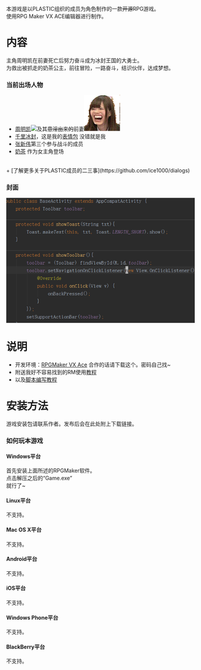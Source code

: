 本游戏是以PLASTIC组织的成员为角色制作的一款~~开源~~RPG游戏。<br/>
使用RPG Maker VX ACE编辑器进行制作。

# 内容
主角周明凯在前妻死亡后努力奋斗成为冰封王国的大勇士。<br/>
为救出被抓走的奶茶公主，前往冒险，一路奋斗，结识伙伴，达成梦想。<br/>

### 当前出场人物
+ [周明凯](https://github.com/sg-first)![](./Graphics/Faces/Actor1_呃.png)及其~~意淫出来的~~前妻![](./Graphics/Faces/凯凯前妻.png)
+ [千里冰封](https://github.com/ice1000)，这是我的[表情包](./Graphics/Faces/ice1000.png) 没错就是我
+ [张新伟](https://github.com/iXinwei)第三个参与战斗的成员
+ [奶茶](https://github.com/Tardis07) 作为女主角登场
<br/>
+ [了解更多关于PLASTIC成员的二三事](https://github.com/ice1000/dialogs)

### 封面
![](./Graphics/Titles1/title.png)

# 说明
+ 开发环境：[RPGMaker VX Ace](http://pan.baidu.com/s/1kUlSmyz "密码：1plm") 合作的话请下载这个。密码自己找~
+ 附送我好不容易找到的RM使用[教程](https://github.com/ice1000/cdfls-game/blob/master/extra/ins.pdf)
+ 以及[脚本编写教程](http://tieba.baidu.com/p/83145477)

# 安装方法
游戏安装包请联系作者。发布后会在此处附上下载链接。

### 如何玩本游戏

#### Windows平台
首先安装上面所述的RPGMaker软件。<br/>
点击解压之后的“Game.exe”<br/>
就行了~

#### Linux平台
不支持。
#### Mac OS X平台
不支持。
#### Android平台
不支持。
#### iOS平台
不支持。
#### Windows Phone平台
不支持。
#### BlackBerry平台
不支持。
